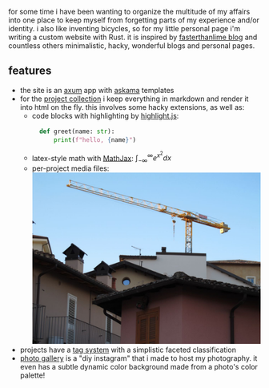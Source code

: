 for some time i have been wanting to organize the multitude of my affairs into one place to
keep myself from forgetting parts of my experience and/or identity. i also like inventing
bicycles, so for my little personal page i'm writing a custom website with Rust. it is
inspired by [fasterthanlime blog](https://fasterthanli.me/) and countless others
minimalistic, hacky, wonderful blogs and personal pages.

## features
- the site is an [axum](https://crates.io/crates/axum) app with [askama](https://crates.io/crates/askama)
  templates
- for the [project collection](/projects) i keep everything in markdown and render it into html on the fly.
  this involves some hacky extensions, as well as:
  - code blocks with highlighting by [highlight.js](https://highlightjs.org/):
    ```python
      def greet(name: str):
          print(f"hello, {name}")
    ```
  - latex-style math with [MathJax](https://www.mathjax.org/):
  $\displaystyle \int_{-\infty}^{\infty} e^{x^2} dx$
  - per-project media files:
  ![photo example](media/photo-example.jpg)
- projects have a [tag system](/tags) with a simplistic faceted classification
- [photo gallery](/gallery) is a "diy instagram" that i made to host my photography. it even has a subtle
  dynamic color background made from a photo's color palette!
